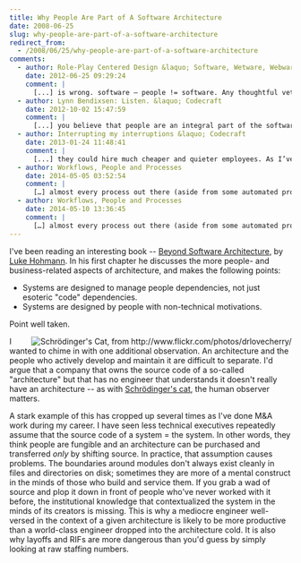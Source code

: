 ```yaml
---
title: Why People Are Part of A Software Architecture
date: 2008-06-25
slug: why-people-are-part-of-a-software-architecture
redirect_from:
  - /2008/06/25/why-people-are-part-of-a-software-architecture
comments:
  - author: Role-Play Centered Design &laquo; Software, Wetware, Webware
    date: 2012-06-25 09:29:24
    comment: |
      [...] is wrong. software – people != software. Any thoughtful veteran of the industry can tell you stories about why this is so. Engineers who [...]
  - author: Lynn Bendixsen: Listen. &laquo; Codecraft
    date: 2012-10-02 15:47:59
    comment: |
      [...] you believe that people are an integral part of the software discipline, or that you should understand those who interact with your product, then listening is a critical [...]
  - author: Interrupting my interruptions &laquo; Codecraft
    date: 2013-01-24 11:48:41
    comment: |
      [...] they could hire much cheaper and quieter employees. As I’ve said repeatedly on this blog, people are part of architecture, and interacting with teammates is both a tool and an end unto itself. Those meetings I’m [...]
  - author: Workflows, People and Processes
    date: 2014-05-05 03:52:54
    comment: |
      […] almost every process out there (aside from some automated production), humans form an important part. The process is in place because it is solving a human-provided “problem.” In many cases, it is […]
  - author: Workflows, People and Processes
    date: 2014-05-10 13:36:45
    comment: |
      […] almost every process out there (aside from some automated production), humans form an important part. The process is in place because it is solving a human-provided “problem.” In many […]
---
```

I've been reading an interesting book -- <a href="http://books.google.com/books?id=7nF6nuLC7m4C&printsec=frontcover&dq=beyond+software+architecture&ei=0_CQSNHgHqXKjgGPsO31Dg&sig=ACfU3U0yo_wtkIjvxJKzoz6HE8HS3ZtO_Q" target="luke">Beyond Software Architecture</a>, by <a target="luke" href="http://www.lukehohmann.com/">Luke Hohmann</a>. In his first chapter he discusses the more people- and business-related aspects of architecture, and makes the following points:
<ul>
	<li>Systems are designed to manage people dependencies, not just esoteric "code" dependencies.</li>
	<li>Systems are designed by people with non-technical motivations.</li>
</ul>

Point well taken.

<img align="right" src="http://farm7.staticflickr.com/6101/6230395373_1d7576f8ce_d.jpg" alt="Schrödinger's Cat, from http://www.flickr.com/photos/drlovecherry/" />I wanted to chime in with one additional observation. An architecture and the people who actively develop and maintain it are difficult to separate. I'd argue that a company that owns the source code of a so-called "architecture" but that has no engineer that understands it doesn't really have an architecture -- as with <a href="http://en.wikipedia.org/wiki/Schroedinger%27s_cat">Schrödinger's cat</a>, the human observer matters.

A stark example of this has cropped up several times as I've done M&A work during my career. I have seen less technical executives repeatedly assume that the source code of a system = the system. In other words, they think people are fungible and an architecture can be purchased and transferred *only* by shifting source. In practice, that assumption causes problems. The boundaries around modules don't always exist cleanly in files and directories on disk; sometimes they are more of a mental construct in the minds of those who build and service them. If you grab a wad of source and plop it down in front of people who've never worked with it before, the institutional knowledge that contextualized the system in the minds of its creators is missing. This is why a mediocre engineer well-versed in the context of a given architecture is likely to be more productive than a world-class engineer dropped into the architecture cold. It is also why layoffs and RIFs are more dangerous than you'd guess by simply looking at raw staffing numbers.
